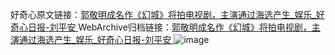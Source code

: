 好奇心原文链接：[郭敬明成名作《幻城》将拍电视剧，主演通过海选产生_娱乐_好奇心日报-刘平安 ](https://www.qdaily.com/articles/10613.html)
WebArchive归档链接：[郭敬明成名作《幻城》将拍电视剧，主演通过海选产生_娱乐_好奇心日报-刘平安 ](http://web.archive.org/web/20190623161056/https://www.qdaily.com/articles/10613.html)
![image](http://ww3.sinaimg.cn/large/007d5XDply1g3wfuc60k0j30u02oi1kx)